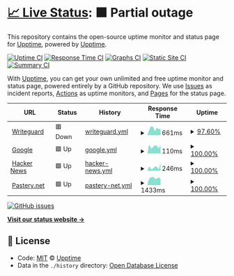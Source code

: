 # [📈 Live Status](https://upptime.github.io/upptime): <!--live status--> **🟧 Partial outage**

This repository contains the open-source uptime monitor and status page for [Upptime](https://upptime.js.org), powered by [Upptime](https://github.com/upptime/upptime).

[![Uptime CI](https://github.com/koj-co/upptime/workflows/Uptime%20CI/badge.svg)](https://github.com/koj-co/upptime/actions?query=workflow%3A%22Uptime+CI%22)
[![Response Time CI](https://github.com/koj-co/upptime/workflows/Response%20Time%20CI/badge.svg)](https://github.com/koj-co/upptime/actions?query=workflow%3A%22Response+Time+CI%22)
[![Graphs CI](https://github.com/koj-co/upptime/workflows/Graphs%20CI/badge.svg)](https://github.com/koj-co/upptime/actions?query=workflow%3A%22Graphs+CI%22)
[![Static Site CI](https://github.com/koj-co/upptime/workflows/Static%20Site%20CI/badge.svg)](https://github.com/koj-co/upptime/actions?query=workflow%3A%22Static+Site+CI%22)
[![Summary CI](https://github.com/koj-co/upptime/workflows/Summary%20CI/badge.svg)](https://github.com/koj-co/upptime/actions?query=workflow%3A%22Summary+CI%22)

With [Upptime](https://upptime.js.org), you can get your own unlimited and free uptime monitor and status page, powered entirely by a GitHub repository. We use [Issues](https://github.com/upptime/upptime/issues) as incident reports, [Actions](https://github.com/djsnipa1/upptime/actions) as uptime monitors, and [Pages](https://upptime.github.io/upptime) for the status page.

<!--start: status pages-->
<!-- This summary is generated by Upptime (https://github.com/upptime/upptime) -->
<!-- Do not edit this manually, your changes will be overwritten -->
<!-- prettier-ignore -->
| URL | Status | History | Response Time | Uptime |
| --- | ------ | ------- | ------------- | ------ |
| <img alt="" src="https://favicons.githubusercontent.com/www.writeguard.com" height="13"> [Writeguard](https://www.writeguard.com) | 🟥 Down | [writeguard.yml](https://github.com/djsnipa1/upptime/commits/HEAD/history/writeguard.yml) | <details><summary><img alt="Response time graph" src="./graphs/writeguard/response-time-week.png" height="20"> 661ms</summary><br><a href="https://djsnipa1.github.io/upptime/history/writeguard"><img alt="Response time 775" src="https://img.shields.io/endpoint?url=https%3A%2F%2Fraw.githubusercontent.com%2Fdjsnipa1%2Fupptime%2FHEAD%2Fapi%2Fwriteguard%2Fresponse-time.json"></a><br><a href="https://djsnipa1.github.io/upptime/history/writeguard"><img alt="24-hour response time 657" src="https://img.shields.io/endpoint?url=https%3A%2F%2Fraw.githubusercontent.com%2Fdjsnipa1%2Fupptime%2FHEAD%2Fapi%2Fwriteguard%2Fresponse-time-day.json"></a><br><a href="https://djsnipa1.github.io/upptime/history/writeguard"><img alt="7-day response time 661" src="https://img.shields.io/endpoint?url=https%3A%2F%2Fraw.githubusercontent.com%2Fdjsnipa1%2Fupptime%2FHEAD%2Fapi%2Fwriteguard%2Fresponse-time-week.json"></a><br><a href="https://djsnipa1.github.io/upptime/history/writeguard"><img alt="30-day response time 893" src="https://img.shields.io/endpoint?url=https%3A%2F%2Fraw.githubusercontent.com%2Fdjsnipa1%2Fupptime%2FHEAD%2Fapi%2Fwriteguard%2Fresponse-time-month.json"></a><br><a href="https://djsnipa1.github.io/upptime/history/writeguard"><img alt="1-year response time 805" src="https://img.shields.io/endpoint?url=https%3A%2F%2Fraw.githubusercontent.com%2Fdjsnipa1%2Fupptime%2FHEAD%2Fapi%2Fwriteguard%2Fresponse-time-year.json"></a></details> | <details><summary><a href="https://djsnipa1.github.io/upptime/history/writeguard">97.60%</a></summary><a href="https://djsnipa1.github.io/upptime/history/writeguard"><img alt="All-time uptime 98.14%" src="https://img.shields.io/endpoint?url=https%3A%2F%2Fraw.githubusercontent.com%2Fdjsnipa1%2Fupptime%2FHEAD%2Fapi%2Fwriteguard%2Fuptime.json"></a><br><a href="https://djsnipa1.github.io/upptime/history/writeguard"><img alt="24-hour uptime 83.20%" src="https://img.shields.io/endpoint?url=https%3A%2F%2Fraw.githubusercontent.com%2Fdjsnipa1%2Fupptime%2FHEAD%2Fapi%2Fwriteguard%2Fuptime-day.json"></a><br><a href="https://djsnipa1.github.io/upptime/history/writeguard"><img alt="7-day uptime 97.60%" src="https://img.shields.io/endpoint?url=https%3A%2F%2Fraw.githubusercontent.com%2Fdjsnipa1%2Fupptime%2FHEAD%2Fapi%2Fwriteguard%2Fuptime-week.json"></a><br><a href="https://djsnipa1.github.io/upptime/history/writeguard"><img alt="30-day uptime 94.85%" src="https://img.shields.io/endpoint?url=https%3A%2F%2Fraw.githubusercontent.com%2Fdjsnipa1%2Fupptime%2FHEAD%2Fapi%2Fwriteguard%2Fuptime-month.json"></a><br><a href="https://djsnipa1.github.io/upptime/history/writeguard"><img alt="1-year uptime 98.29%" src="https://img.shields.io/endpoint?url=https%3A%2F%2Fraw.githubusercontent.com%2Fdjsnipa1%2Fupptime%2FHEAD%2Fapi%2Fwriteguard%2Fuptime-year.json"></a></details>
| <img alt="" src="https://favicons.githubusercontent.com/www.google.com" height="13"> [Google](https://www.google.com) | 🟩 Up | [google.yml](https://github.com/djsnipa1/upptime/commits/HEAD/history/google.yml) | <details><summary><img alt="Response time graph" src="./graphs/google/response-time-week.png" height="20"> 110ms</summary><br><a href="https://djsnipa1.github.io/upptime/history/google"><img alt="Response time 88" src="https://img.shields.io/endpoint?url=https%3A%2F%2Fraw.githubusercontent.com%2Fdjsnipa1%2Fupptime%2FHEAD%2Fapi%2Fgoogle%2Fresponse-time.json"></a><br><a href="https://djsnipa1.github.io/upptime/history/google"><img alt="24-hour response time 131" src="https://img.shields.io/endpoint?url=https%3A%2F%2Fraw.githubusercontent.com%2Fdjsnipa1%2Fupptime%2FHEAD%2Fapi%2Fgoogle%2Fresponse-time-day.json"></a><br><a href="https://djsnipa1.github.io/upptime/history/google"><img alt="7-day response time 110" src="https://img.shields.io/endpoint?url=https%3A%2F%2Fraw.githubusercontent.com%2Fdjsnipa1%2Fupptime%2FHEAD%2Fapi%2Fgoogle%2Fresponse-time-week.json"></a><br><a href="https://djsnipa1.github.io/upptime/history/google"><img alt="30-day response time 107" src="https://img.shields.io/endpoint?url=https%3A%2F%2Fraw.githubusercontent.com%2Fdjsnipa1%2Fupptime%2FHEAD%2Fapi%2Fgoogle%2Fresponse-time-month.json"></a><br><a href="https://djsnipa1.github.io/upptime/history/google"><img alt="1-year response time 94" src="https://img.shields.io/endpoint?url=https%3A%2F%2Fraw.githubusercontent.com%2Fdjsnipa1%2Fupptime%2FHEAD%2Fapi%2Fgoogle%2Fresponse-time-year.json"></a></details> | <details><summary><a href="https://djsnipa1.github.io/upptime/history/google">100.00%</a></summary><a href="https://djsnipa1.github.io/upptime/history/google"><img alt="All-time uptime 100.00%" src="https://img.shields.io/endpoint?url=https%3A%2F%2Fraw.githubusercontent.com%2Fdjsnipa1%2Fupptime%2FHEAD%2Fapi%2Fgoogle%2Fuptime.json"></a><br><a href="https://djsnipa1.github.io/upptime/history/google"><img alt="24-hour uptime 100.00%" src="https://img.shields.io/endpoint?url=https%3A%2F%2Fraw.githubusercontent.com%2Fdjsnipa1%2Fupptime%2FHEAD%2Fapi%2Fgoogle%2Fuptime-day.json"></a><br><a href="https://djsnipa1.github.io/upptime/history/google"><img alt="7-day uptime 100.00%" src="https://img.shields.io/endpoint?url=https%3A%2F%2Fraw.githubusercontent.com%2Fdjsnipa1%2Fupptime%2FHEAD%2Fapi%2Fgoogle%2Fuptime-week.json"></a><br><a href="https://djsnipa1.github.io/upptime/history/google"><img alt="30-day uptime 100.00%" src="https://img.shields.io/endpoint?url=https%3A%2F%2Fraw.githubusercontent.com%2Fdjsnipa1%2Fupptime%2FHEAD%2Fapi%2Fgoogle%2Fuptime-month.json"></a><br><a href="https://djsnipa1.github.io/upptime/history/google"><img alt="1-year uptime 99.99%" src="https://img.shields.io/endpoint?url=https%3A%2F%2Fraw.githubusercontent.com%2Fdjsnipa1%2Fupptime%2FHEAD%2Fapi%2Fgoogle%2Fuptime-year.json"></a></details>
| <img alt="" src="https://favicons.githubusercontent.com/news.ycombinator.com" height="13"> [Hacker News](https://news.ycombinator.com) | 🟩 Up | [hacker-news.yml](https://github.com/djsnipa1/upptime/commits/HEAD/history/hacker-news.yml) | <details><summary><img alt="Response time graph" src="./graphs/hacker-news/response-time-week.png" height="20"> 246ms</summary><br><a href="https://djsnipa1.github.io/upptime/history/hacker-news"><img alt="Response time 306" src="https://img.shields.io/endpoint?url=https%3A%2F%2Fraw.githubusercontent.com%2Fdjsnipa1%2Fupptime%2FHEAD%2Fapi%2Fhacker-news%2Fresponse-time.json"></a><br><a href="https://djsnipa1.github.io/upptime/history/hacker-news"><img alt="24-hour response time 565" src="https://img.shields.io/endpoint?url=https%3A%2F%2Fraw.githubusercontent.com%2Fdjsnipa1%2Fupptime%2FHEAD%2Fapi%2Fhacker-news%2Fresponse-time-day.json"></a><br><a href="https://djsnipa1.github.io/upptime/history/hacker-news"><img alt="7-day response time 246" src="https://img.shields.io/endpoint?url=https%3A%2F%2Fraw.githubusercontent.com%2Fdjsnipa1%2Fupptime%2FHEAD%2Fapi%2Fhacker-news%2Fresponse-time-week.json"></a><br><a href="https://djsnipa1.github.io/upptime/history/hacker-news"><img alt="30-day response time 242" src="https://img.shields.io/endpoint?url=https%3A%2F%2Fraw.githubusercontent.com%2Fdjsnipa1%2Fupptime%2FHEAD%2Fapi%2Fhacker-news%2Fresponse-time-month.json"></a><br><a href="https://djsnipa1.github.io/upptime/history/hacker-news"><img alt="1-year response time 280" src="https://img.shields.io/endpoint?url=https%3A%2F%2Fraw.githubusercontent.com%2Fdjsnipa1%2Fupptime%2FHEAD%2Fapi%2Fhacker-news%2Fresponse-time-year.json"></a></details> | <details><summary><a href="https://djsnipa1.github.io/upptime/history/hacker-news">100.00%</a></summary><a href="https://djsnipa1.github.io/upptime/history/hacker-news"><img alt="All-time uptime 99.97%" src="https://img.shields.io/endpoint?url=https%3A%2F%2Fraw.githubusercontent.com%2Fdjsnipa1%2Fupptime%2FHEAD%2Fapi%2Fhacker-news%2Fuptime.json"></a><br><a href="https://djsnipa1.github.io/upptime/history/hacker-news"><img alt="24-hour uptime 100.00%" src="https://img.shields.io/endpoint?url=https%3A%2F%2Fraw.githubusercontent.com%2Fdjsnipa1%2Fupptime%2FHEAD%2Fapi%2Fhacker-news%2Fuptime-day.json"></a><br><a href="https://djsnipa1.github.io/upptime/history/hacker-news"><img alt="7-day uptime 100.00%" src="https://img.shields.io/endpoint?url=https%3A%2F%2Fraw.githubusercontent.com%2Fdjsnipa1%2Fupptime%2FHEAD%2Fapi%2Fhacker-news%2Fuptime-week.json"></a><br><a href="https://djsnipa1.github.io/upptime/history/hacker-news"><img alt="30-day uptime 100.00%" src="https://img.shields.io/endpoint?url=https%3A%2F%2Fraw.githubusercontent.com%2Fdjsnipa1%2Fupptime%2FHEAD%2Fapi%2Fhacker-news%2Fuptime-month.json"></a><br><a href="https://djsnipa1.github.io/upptime/history/hacker-news"><img alt="1-year uptime 99.99%" src="https://img.shields.io/endpoint?url=https%3A%2F%2Fraw.githubusercontent.com%2Fdjsnipa1%2Fupptime%2FHEAD%2Fapi%2Fhacker-news%2Fuptime-year.json"></a></details>
| <img alt="" src="https://favicons.githubusercontent.com/pastery.net" height="13"> [Pastery.net](https://pastery.net) | 🟩 Up | [pastery-net.yml](https://github.com/djsnipa1/upptime/commits/HEAD/history/pastery-net.yml) | <details><summary><img alt="Response time graph" src="./graphs/pastery-net/response-time-week.png" height="20"> 1433ms</summary><br><a href="https://djsnipa1.github.io/upptime/history/pastery-net"><img alt="Response time 1262" src="https://img.shields.io/endpoint?url=https%3A%2F%2Fraw.githubusercontent.com%2Fdjsnipa1%2Fupptime%2FHEAD%2Fapi%2Fpastery-net%2Fresponse-time.json"></a><br><a href="https://djsnipa1.github.io/upptime/history/pastery-net"><img alt="24-hour response time 1257" src="https://img.shields.io/endpoint?url=https%3A%2F%2Fraw.githubusercontent.com%2Fdjsnipa1%2Fupptime%2FHEAD%2Fapi%2Fpastery-net%2Fresponse-time-day.json"></a><br><a href="https://djsnipa1.github.io/upptime/history/pastery-net"><img alt="7-day response time 1433" src="https://img.shields.io/endpoint?url=https%3A%2F%2Fraw.githubusercontent.com%2Fdjsnipa1%2Fupptime%2FHEAD%2Fapi%2Fpastery-net%2Fresponse-time-week.json"></a><br><a href="https://djsnipa1.github.io/upptime/history/pastery-net"><img alt="30-day response time 1356" src="https://img.shields.io/endpoint?url=https%3A%2F%2Fraw.githubusercontent.com%2Fdjsnipa1%2Fupptime%2FHEAD%2Fapi%2Fpastery-net%2Fresponse-time-month.json"></a><br><a href="https://djsnipa1.github.io/upptime/history/pastery-net"><img alt="1-year response time 1259" src="https://img.shields.io/endpoint?url=https%3A%2F%2Fraw.githubusercontent.com%2Fdjsnipa1%2Fupptime%2FHEAD%2Fapi%2Fpastery-net%2Fresponse-time-year.json"></a></details> | <details><summary><a href="https://djsnipa1.github.io/upptime/history/pastery-net">100.00%</a></summary><a href="https://djsnipa1.github.io/upptime/history/pastery-net"><img alt="All-time uptime 99.96%" src="https://img.shields.io/endpoint?url=https%3A%2F%2Fraw.githubusercontent.com%2Fdjsnipa1%2Fupptime%2FHEAD%2Fapi%2Fpastery-net%2Fuptime.json"></a><br><a href="https://djsnipa1.github.io/upptime/history/pastery-net"><img alt="24-hour uptime 100.00%" src="https://img.shields.io/endpoint?url=https%3A%2F%2Fraw.githubusercontent.com%2Fdjsnipa1%2Fupptime%2FHEAD%2Fapi%2Fpastery-net%2Fuptime-day.json"></a><br><a href="https://djsnipa1.github.io/upptime/history/pastery-net"><img alt="7-day uptime 100.00%" src="https://img.shields.io/endpoint?url=https%3A%2F%2Fraw.githubusercontent.com%2Fdjsnipa1%2Fupptime%2FHEAD%2Fapi%2Fpastery-net%2Fuptime-week.json"></a><br><a href="https://djsnipa1.github.io/upptime/history/pastery-net"><img alt="30-day uptime 100.00%" src="https://img.shields.io/endpoint?url=https%3A%2F%2Fraw.githubusercontent.com%2Fdjsnipa1%2Fupptime%2FHEAD%2Fapi%2Fpastery-net%2Fuptime-month.json"></a><br><a href="https://djsnipa1.github.io/upptime/history/pastery-net"><img alt="1-year uptime 99.96%" src="https://img.shields.io/endpoint?url=https%3A%2F%2Fraw.githubusercontent.com%2Fdjsnipa1%2Fupptime%2FHEAD%2Fapi%2Fpastery-net%2Fuptime-year.json"></a></details>

<!--end: status pages-->

[![GitHub issues](https://img.shields.io/github/issues/djsnipa1/upptime?style=plastic)](https://github.com/djsnipa1/upptime/issues)

[**Visit our status website →**](https://upptime.github.io/upptime)

## 📄 License

- Code: [MIT](./LICENSE) © [Upptime](https://upptime.js.org)
- Data in the `./history` directory: [Open Database License](https://opendatacommons.org/licenses/odbl/1-0/)
